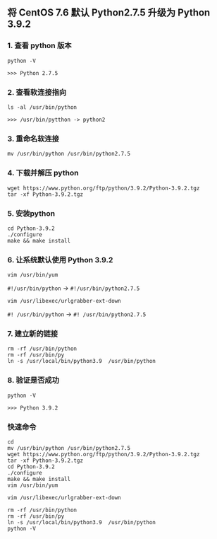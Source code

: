 ## 将 CentOS 7.6 默认 Python2.7.5 升级为 Python 3.9.2

### 1. 查看 python 版本

```
python -V
```

`>>> Python 2.7.5`

### 2. 查看软连接指向

```
ls -al /usr/bin/python
```

`>>> /usr/bin/pytthon -> python2`

### 3. 重命名软连接

```
mv /usr/bin/python /usr/bin/python2.7.5
```

### 4. 下载并解压 python

```
wget https://www.python.org/ftp/python/3.9.2/Python-3.9.2.tgz
tar -xf Python-3.9.2.tgz 
```

### 5. 安装python

```
cd Python-3.9.2
./configure
make && make install
```

### 6. 让系统默认使用 Python 3.9.2

```
vim /usr/bin/yum
```

`#!/usr/bin/python` -> `#!/usr/bin/python2.7.5`

```
vim /usr/libexec/urlgrabber-ext-down
```

`#! /usr/bin/python` -> `#! /usr/bin/python2.7.5`

### 7. 建立新的链接

```
rm -rf /usr/bin/python
rm -rf /usr/bin/py
ln -s /usr/local/bin/python3.9  /usr/bin/python
```

### 8. 验证是否成功

```
python -V
```

`>>> Python 3.9.2`

### 快速命令

```
cd
mv /usr/bin/python /usr/bin/python2.7.5
wget https://www.python.org/ftp/python/3.9.2/Python-3.9.2.tgz
tar -xf Python-3.9.2.tgz 
cd Python-3.9.2
./configure
make && make install
vim /usr/bin/yum
```

```
vim /usr/libexec/urlgrabber-ext-down
```

```
rm -rf /usr/bin/python
rm -rf /usr/bin/py
ln -s /usr/local/bin/python3.9  /usr/bin/python
python -V
```
